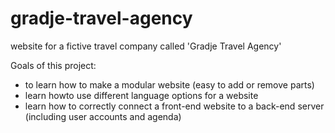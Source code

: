# gradje-travel-agency
website for a fictive travel company called 'Gradje Travel Agency'

Goals of this project:
- to learn how to make a modular website (easy to add or remove parts)
- learn howto use different language options for a website
- learn how to correctly connect a front-end website to a back-end server (including user accounts and agenda)

